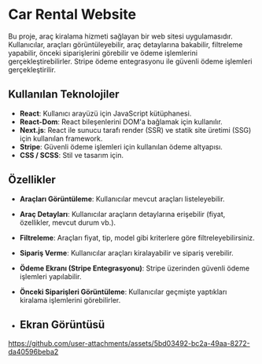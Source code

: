 # Car Rental Website

Bu proje, araç kiralama hizmeti sağlayan bir web sitesi uygulamasıdır. Kullanıcılar, araçları görüntüleyebilir, araç detaylarına bakabilir, filtreleme yapabilir, önceki siparişlerini görebilir ve ödeme işlemlerini gerçekleştirebilirler. Stripe ödeme entegrasyonu ile güvenli ödeme işlemleri gerçekleştirilir.

## Kullanılan Teknolojiler

- **React**: Kullanıcı arayüzü için JavaScript kütüphanesi.
- **React-Dom**: React bileşenlerini DOM'a bağlamak için kullanılır.
- **Next.js**: React ile sunucu tarafı render (SSR) ve statik site üretimi (SSG) için kullanılan framework.
- **Stripe**: Güvenli ödeme işlemleri için kullanılan ödeme altyapısı.
- **CSS / SCSS**: Stil ve tasarım için.

## Özellikler

- **Araçları Görüntüleme**: Kullanıcılar mevcut araçları listeleyebilir.
- **Araç Detayları**: Kullanıcılar araçların detaylarına erişebilir (fiyat, özellikler, mevcut durum vb.).
- **Filtreleme**: Araçları fiyat, tip, model gibi kriterlere göre filtreleyebilirsiniz.
- **Sipariş Verme**: Kullanıcılar araçları kiralayabilir ve sipariş verebilir.
- **Ödeme Ekranı (Stripe Entegrasyonu)**: Stripe üzerinden güvenli ödeme işlemleri yapılabilir.
- **Önceki Siparişleri Görüntüleme**: Kullanıcılar geçmişte yaptıkları kiralama işlemlerini görebilirler.

- 
  ## Ekran Görüntüsü

  

https://github.com/user-attachments/assets/5bd03492-bc2a-49aa-8272-da40596beba2

